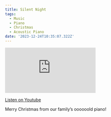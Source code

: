 ```yaml
---
title: Silent Night
tags:
  - Music
  - Piano
  - Christmas
  - Acoustic Piano
date: '2023-12-24T10:35:07.322Z'
---
```


<iframe src="https://www.youtube-nocookie.com/embed/TzeENyJzkw8?modestbranding=1&showinfo=0&rel=0" title="YouTube video player" frameborder="0" allow="accelerometer; autoplay; encrypted-media; gyroscope; picture-in-picture;" allowfullscreen className="youtube_video"></iframe>

[Listen on Youtube](https://youtu.be/TzeENyJzkw8)

Merry Christmas from our family’s oooooold piano!
